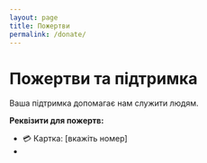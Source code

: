 ```yaml
---
layout: page
title: Пожертви
permalink: /donate/
---
```


# Пожертви та підтримка

Ваша підтримка допомагає нам служити людям.

**Реквізити для пожертв:**

- 💳 Картка: [вкажіть номер]
-
